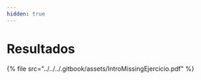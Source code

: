 ```yaml
---
hidden: true
---
```


# Resultados

{% file src="../../../.gitbook/assets/IntroMissingEjercicio.pdf" %}
